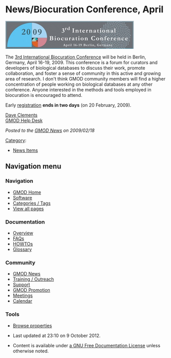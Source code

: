 



<span id="top"></span>




# <span dir="auto">News/Biocuration Conference, April</span>











<a
href="http://projects.eml.org/sdbv/events/BiocurationMeeting/index.html"
rel="nofollow" title="3rd International Biocuration Conference"><img
src="https://raw.githubusercontent.com/GMOD/gmod.github.io/main/mediawiki/images/thumb/2/28/2009BiocurationLogo.jpg/400px-2009BiocurationLogo.jpg"
srcset="https://raw.githubusercontent.com/GMOD/gmod.github.io/main/mediawiki/images/thumb/2/28/2009BiocurationLogo.jpg/600px-2009BiocurationLogo.jpg 1.5x, https://raw.githubusercontent.com/GMOD/gmod.github.io/main/mediawiki/images/thumb/2/28/2009BiocurationLogo.jpg/800px-2009BiocurationLogo.jpg 2x"
width="400" height="87"
alt="3rd International Biocuration Conference" /></a>



The <a
href="http://projects.eml.org/sdbv/events/BiocurationMeeting/index.html"
class="external text" rel="nofollow">3rd International Biocuration
Conference</a> will be held in Berlin, Germany, April 16-19, 2009. This
conference is a forum for curators and developers of biological
databases to discuss their work, promote collaboration, and foster a
sense of community in this active and growing area of research. I don't
think GMOD community members will find a higher concentration of people
working on biological databases at any other conference. Anyone
interested in the methods and tools employed in biocuration is
encouraged to attend.

Early <a
href="http://projects.eml.org/sdbv/events/BiocurationMeeting/registration.html"
class="external text" rel="nofollow">registration</a> **ends in two
days** (on 20 February, 2009).

[Dave Clements](../User%253AClements "User%253AClements")  
[GMOD Help Desk](../GMOD_Help_Desk "GMOD Help Desk")

  



*Posted to the [GMOD News](../GMOD_News "GMOD News") on 2009/02/18*






[Category](../Special%253ACategories "Special%253ACategories"):

- [News Items](../Category%253ANews_Items "Category%253ANews Items")






## Navigation menu







<a href="../Main_Page"
style="background-image: url(../../images/GMOD-cogs.png);"
title="Visit the main page"></a>


### Navigation



- <span id="n-GMOD-Home">[GMOD Home](../Main_Page)</span>
- <span id="n-Software">[Software](../GMOD_Components)</span>
- <span id="n-Categories-.2F-Tags">[Categories /
  Tags](../Categories)</span>
- <span id="n-View-all-pages">[View all
  pages](../Special:AllPages)</span>




### Documentation



- <span id="n-Overview">[Overview](../Overview)</span>
- <span id="n-FAQs">[FAQs](../Category%253AFAQ)</span>
- <span id="n-HOWTOs">[HOWTOs](../Category%253AHOWTO)</span>
- <span id="n-Glossary">[Glossary](../Glossary)</span>




### Community



- <span id="n-GMOD-News">[GMOD News](../GMOD_News)</span>
- <span id="n-Training-.2F-Outreach">[Training /
  Outreach](../Training_and_Outreach)</span>
- <span id="n-Support">[Support](../Support)</span>
- <span id="n-GMOD-Promotion">[GMOD Promotion](../GMOD_Promotion)</span>
- <span id="n-Meetings">[Meetings](../Meetings)</span>
- <span id="n-Calendar">[Calendar](../Calendar)</span>




### Tools

- <span id="t-smwbrowselink"><a href="../Special%253ABrowse/News-2FBiocuration_Conference,_April"
  rel="smw-browse">Browse properties</a></span>



- <span id="footer-info-lastmod">Last updated at 23:10 on 9 October
  2012.</span>
<!-- - <span id="footer-info-viewcount">7,044 page views.</span> -->
- <span id="footer-info-copyright">Content is available under
  <a href="http://www.gnu.org/licenses/fdl-1.3.html" class="external"
  rel="nofollow">a GNU Free Documentation License</a> unless otherwise
  noted.</span>

<!-- -->



<!-- -->




